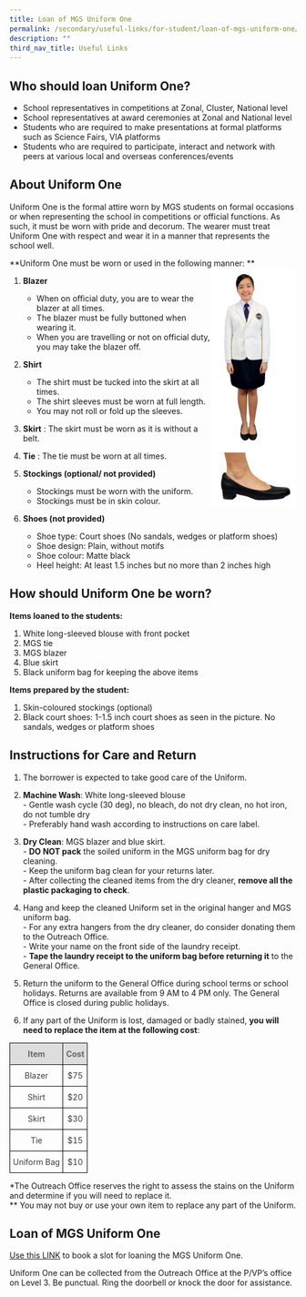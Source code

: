 ```yaml
---
title: Loan of MGS Uniform One
permalink: /secondary/useful-links/for-student/loan-of-mgs-uniform-one/
description: ""
third_nav_title: Useful Links
---
```

## Who should loan Uniform One?
*   School representatives in competitions at Zonal, Cluster, National level
*   School representatives at award ceremonies at Zonal and National level
*   Students who are required to make presentations at formal platforms such as Science Fairs, VIA platforms
*   Students who are required to participate, interact and network with peers at various local and overseas conferences/events


## About Uniform One
Uniform One is the formal attire worn by MGS students on formal occasions or when representing the school in competitions or official functions. As such, it must be worn with pride and decorum. The wearer must treat Uniform One with respect and wear it in a manner that represents the school well.

**Uniform One must be worn or used in the following manner:  **
<img src="/images/Secondary/uniform-one.jpg" style="width:30%" align="right">

1.  **Blazer**
	* When on official duty, you are to wear the blazer at all times.
	* The blazer must be fully buttoned when wearing it.
	* When you are travelling or not on official duty, you may take the blazer off.  


2.  **Shirt**
	* The shirt must be tucked into the skirt at all times.
	* The shirt sleeves must be worn at full length.
	* You may not roll or fold up the sleeves.  


3.  **Skirt**&nbsp;: The skirt must be worn as it is without a belt.  
      
    
4.  **Tie**&nbsp;: The tie must be worn at all times.  
      
    
5.  **Stockings (optional/ not provided)**
	* Stockings must be worn with the uniform.
	* Stockings must be in skin colour.  
    

6.  **Shoes (not provided)**
	* Shoe type: Court shoes (No sandals, wedges or platform shoes)
	* Shoe design: Plain, without motifs
	* Shoe colour: Matte black
	* Heel height: At least 1.5 inches but no more than 2 inches high


## How should Uniform One be worn?

**Items loaned to the students:**
1.  White long-sleeved blouse with front pocket
2.  MGS tie
3.  MGS blazer  
4.  Blue skirt  
5.  Black uniform bag for keeping the above items

**Items prepared by the student:**
1.  Skin-coloured stockings (optional)
2.  Black court shoes: 1-1.5 inch court shoes as seen in the picture. No sandals, wedges or platform shoes


## Instructions for Care and Return

1. The borrower is expected to take good care of the Uniform.  


2. **Machine Wash**: White long-sleeved blouse
<br>- Gentle wash cycle (30 deg), no bleach, do not dry clean, no hot iron, do not tumble dry
<br>- Preferably hand wash according to instructions on care label.


3. **Dry Clean**: MGS blazer and blue skirt.
<br>- **DO NOT pack**&nbsp;the soiled uniform in the MGS uniform bag for dry cleaning.&nbsp;
<br>- Keep the uniform bag clean for your returns later.
<br>- After collecting the cleaned items from the dry cleaner, **remove all the plastic packaging to check**. 


4. Hang and keep the cleaned Uniform set in the original hanger and MGS uniform bag. 
<br>- For any extra hangers from the dry cleaner, do consider donating them to the Outreach Office.
<br>- Write your name on the front side of the laundry receipt. 
<br>- **Tape the laundry receipt to the uniform bag before returning it** to the General Office.


5. Return the uniform to the General Office during school terms or school holidays. Returns are available from 9 AM to 4 PM only. The General Office is closed during public holidays.


6. If any part of the Uniform is lost, damaged or badly stained, **you will need to replace the item at the following cost**:

<style type="text/css">
.tg  {border-collapse:collapse;border-spacing:0;}
.tg td{border-color:black;border-style:solid;border-width:1px;
  overflow:hidden;padding:10px 5px;word-break:normal;}
.tg th{border-color:black;border-style:solid;border-width:1px;font-weight:normal;overflow:hidden;padding:10px 5px;word-break:normal;}
.tg .tg-5hwe{color:#3D3D3D;text-align:center;vertical-align:middle}
.tg .tg-feqv{background-color:#DDD;color:#666;font-weight:bold;text-align:center;vertical-align:middle}
</style>
<table class="tg">
<thead>
  <tr>
    <th class="tg-feqv"><span style="color:#666;background-color:#DDD">Item</span></th>
    <th class="tg-feqv"><span style="color:#666;background-color:#DDD">Cost</span></th>
  </tr>
</thead>
<tbody>
  <tr>
    <td class="tg-5hwe">Blazer</td>
    <td class="tg-5hwe">$75</td>
  </tr>
  <tr>
    <td class="tg-5hwe">Shirt</td>
    <td class="tg-5hwe">$20</td>
  </tr>
  <tr>
    <td class="tg-5hwe">Skirt</td>
    <td class="tg-5hwe">$30</td>
  </tr>
  <tr>
    <td class="tg-5hwe">Tie</td>
    <td class="tg-5hwe">$15</td>
  </tr>
  <tr>
    <td class="tg-5hwe">Uniform Bag</td>
    <td class="tg-5hwe">$10</td>
  </tr>
</tbody>
</table>

*The Outreach Office reserves the right to assess the stains on the Uniform and determine if you will need to replace it.  <br>
** You may not buy or use your own item to replace any part of the Uniform.


## Loan of MGS Uniform One
  
[Use this LINK](https://docs.google.com/forms/d/e/1FAIpQLScu6bQdz1x6gAo8xruDzLvMOLrFg-Nq_Ws3eYHdJhVAWzZ7XA/viewform) to book a slot for loaning the MGS Uniform One.  
  
Uniform One can be collected from the Outreach Office at the P/VP’s office on Level 3. Be punctual. Ring the doorbell or knock the door for assistance.